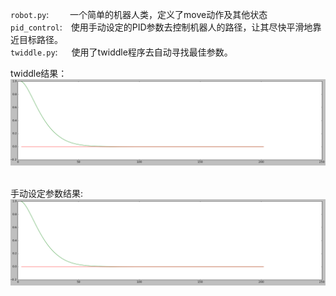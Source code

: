 
`robot.py`:&emsp;&nbsp;&nbsp;&nbsp;&nbsp;&nbsp;一个简单的机器人类，定义了move动作及其他状态  
`pid_control`:&emsp;使用手动设定的PID参数去控制机器人的路径，让其尽快平滑地靠近目标路径。  
`twiddle.py`:&emsp;&nbsp;&nbsp;使用了twiddle程序去自动寻找最佳参数。  

twiddle结果：  
![twiddle](./imgs/pid_control.png)  

手动设定参数结果:  
![手动设定参数结果](./imgs/pid_control.png)

